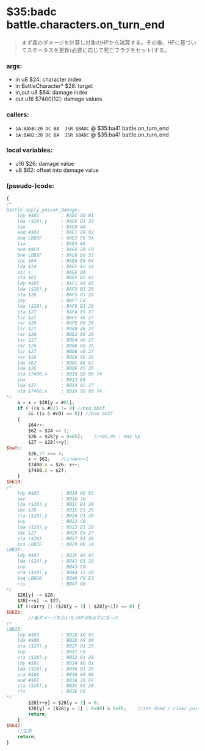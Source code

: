 ﻿
# $35:badc battle.characters.on_turn_end
> まず毒のダメージを計算し対象のHPから減算する。その後、HPに基づいてステータスを更新(必要に応じて死亡フラグをセット)する。

### args:

-	in u8 $24: character index
-	in BattleCharacter* $28: target
-	in,out u8 $64: damage index
-	out u16 $7400[12]: damage values

### callers:

-   `1A:BA5B:20 DC BA  JSR $BADC` @ $35:ba41 battle.on_turn_end
-   `1A:BA82:20 DC BA  JSR $BADC` @ $35:ba41 battle.on_turn_end

### local variables:

-	u16 $26: damage value
-	u8 $62: offset into damage value

### (pseudo-)code:
```js
{
/*
battle.apply_poison_damage:
    ldy #$01        ; BADC A0 01
    lda ($28),y     ; BADE B1 28
    tax             ; BAE0 AA
    and #$02        ; BAE1 29 02
    beq LBB3F       ; BAE3 F0 5A
    txa             ; BAE5 8A
    and #$C0        ; BAE6 29 C0
    bne LBB3F       ; BAE8 D0 55
    inc $64         ; BAEA E6 64
    lda $24         ; BAEC A5 24
    asl a           ; BAEE 0A
    sta $62         ; BAEF 85 62
    ldy #$05        ; BAF1 A0 05
    lda ($28),y     ; BAF3 B1 28
    sta $26         ; BAF5 85 26
    iny             ; BAF7 C8
    lda ($28),y     ; BAF8 B1 28
    sta $27         ; BAFA 85 27
	lsr $27         ; BAFC 46 27
    ror $26         ; BAFE 66 26
    lsr $27         ; BB00 46 27
    ror $26         ; BB02 66 26
    lsr $27         ; BB04 46 27
    ror $26         ; BB06 66 26
    lsr $27         ; BB08 46 27
    ror $26         ; BB0A 66 26
    ldx $62         ; BB0C A6 62
    lda $26         ; BB0E A5 26
    sta $7400,x     ; BB10 9D 00 74
    inx             ; BB13 E8
	lda $27			; BB14 A5 27
    sta $7400,x     ; BB16 9D 00 74
*/
	a = x = $28[y = #01];
	if ( ((a & #02) != 0) //beq bb3f
		&& ((x & #c0) == 0)) //bne bb3f
	{
		$64++;
		$62 = $24 << 1;
		$26 = $28[y = 0x05];	//+05,06 : max hp
		$27 = $28[++y];
$bafc:
		$26,27 >>= 4;
		x = $62;	//index<<1
		$7400.x = $26; x++;
		$7400.x = $27;
	}
$bb19:
/*
    ldy #$03        ; BB19 A0 03
    sec             ; BB1B 38
    lda ($28),y     ; BB1C B1 28
    sbc $26         ; BB1E E5 26
    sta ($28),y     ; BB20 91 28
    iny             ; BB22 C8
    lda ($28),y     ; BB23 B1 28
    sbc $27         ; BB25 E5 27
	sta ($28)		; BB27 91 28
    bcs LBB3F       ; BB29 B0 14
LBB3F:  
	ldy #$03        ; BB3F A0 03
    lda ($28),y     ; BB41 B1 28
    iny             ; BB43 C8
    ora ($28),y     ; BB44 11 28
    beq LBB2B       ; BB46 F0 E3
	rts				; BB47 60
*/
	$28[y] -= $26;
	$28[++y] -= $27;
	if (!carry || ($28[y = 3] | $28[y+1]) == 0) {
$bb2b:
		//毒ダメージを引いたらHPが0以下になった
/*
LBB2B:
	ldy #$03        ; BB2B A0 03
    lda #$00        ; BB2D A9 00
    sta ($28),y     ; BB2F 91 28
    iny             ; BB31 C8
    sta ($28),y     ; BB32 91 28
    ldy #$01        ; BB34 A0 01
    lda ($28),y     ; BB36 B1 28
    ora #$80        ; BB38 09 80
    and #$FE        ; BB3A 29 FE
    sta ($28),y     ; BB3C 91 28
    rts             ; BB3E 60
*/
		$28[++y] = $28[y = 3] = 0;
		$28[y] = ($28[y = 1] | 0x80) & 0xFE;	//set dead / clear poison
		return;
	}
$bb47:
	//生存
	return;
}
```





